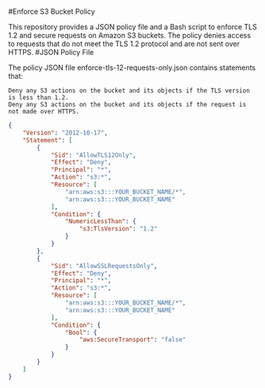 #Enforce S3 Bucket Policy

This repository provides a JSON policy file and a Bash script to enforce TLS 1.2 and secure requests on Amazon S3 buckets. The policy denies access to requests that do not meet the TLS 1.2 protocol and are not sent over HTTPS.
#JSON Policy File

The policy JSON file enforce-tls-12-requests-only.json contains statements that:

    Deny any S3 actions on the bucket and its objects if the TLS version is less than 1.2.
    Deny any S3 actions on the bucket and its objects if the request is not made over HTTPS.

```json
{
    "Version": "2012-10-17",
    "Statement": [
        {
            "Sid": "AllowTLS12Only",
            "Effect": "Deny",
            "Principal": "*",
            "Action": "s3:*",
            "Resource": [
                "arn:aws:s3:::YOUR_BUCKET_NAME/*",
                "arn:aws:s3:::YOUR_BUCKET_NAME"
            ],
            "Condition": {
                "NumericLessThan": {
                    "s3:TlsVersion": "1.2"
                }
            }
        },
        {
            "Sid": "AllowSSLRequestsOnly",
            "Effect": "Deny",
            "Principal": "*",
            "Action": "s3:*",
            "Resource": [
                "arn:aws:s3:::YOUR_BUCKET_NAME/*",
                "arn:aws:s3:::YOUR_BUCKET_NAME"
            ],
            "Condition": {
                "Bool": {
                    "aws:SecureTransport": "false"
                }
            }
        }
    ]
}
